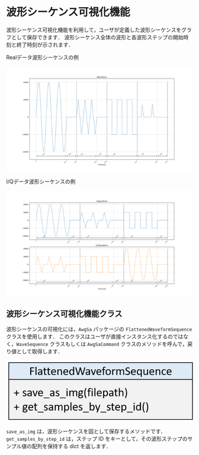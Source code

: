 
# 波形シーケンス可視化機能

波形シーケンス可視化機能を利用して，ユーザが定義した波形シーケンスをグラフとして保存できます．
波形シーケンス全体の波形と各波形ステップの開始時刻と終了時刻が示されます．

Realデータ波形シーケンスの例

![Realデータ波形シーケンスの例](images/wave-sequence-vis-example-1.png)

I/Qデータ波形シーケンスの例

![I/Qデータ波形シーケンスの例](images/wave-sequence-vis-example-2.png)

## 波形シーケンス可視化機能クラス

波形シーケンスの可視化には，`AwgSa` パッケージの `FlattenedWaveformSequence` クラスを使用します．
このクラスはユーザが直接インスタンス化するのではなく，`WaveSequence` クラスもしくは `AwgSaCommand` クラスのメソッドを呼んで，戻り値として取得します．

![FlattenedWaveformSequenceクラス](images/wave-sequence-vis-class.png)

`save_as_img` は，波形シーケンスを図として保存するメソッドです．
`get_samples_by_step_id` は，ステップ ID をキーとして，その波形ステップのサンプル値の配列を保持する dict を返します．

